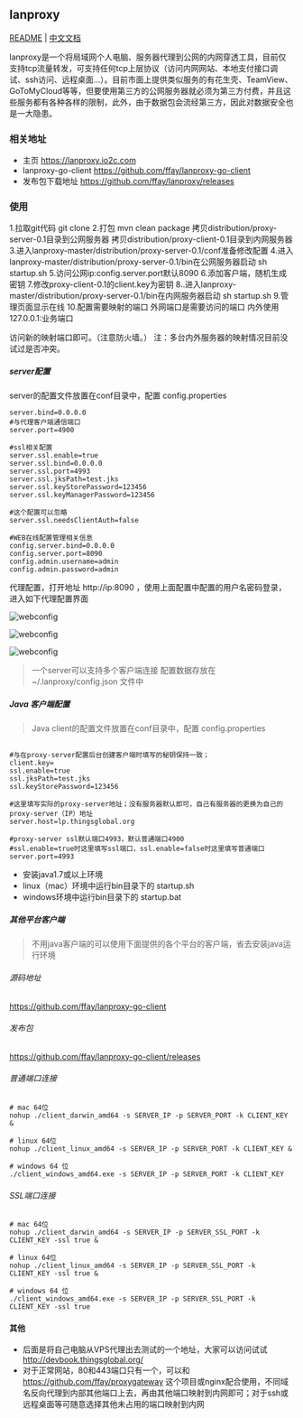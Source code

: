 lanproxy
--------

[README](README_en.md) | [中文文档](README.md)

lanproxy是一个将局域网个人电脑、服务器代理到公网的内网穿透工具，目前仅支持tcp流量转发，可支持任何tcp上层协议（访问内网网站、本地支付接口调试、ssh访问、远程桌面...）。目前市面上提供类似服务的有花生壳、TeamView、GoToMyCloud等等，但要使用第三方的公网服务器就必须为第三方付费，并且这些服务都有各种各样的限制，此外，由于数据包会流经第三方，因此对数据安全也是一大隐患。

### 相关地址

- 主页 https://lanproxy.io2c.com
- lanproxy-go-client https://github.com/ffay/lanproxy-go-client
- 发布包下载地址 https://github.com/ffay/lanproxy/releases

### 使用
1.拉取git代码 
git clone 
2.打包
mvn clean package
拷贝distribution/proxy-server-0.1目录到公网服务器
拷贝distribution/proxy-client-0.1目录到内网服务器
3.进入lanproxy-master/distribution/proxy-server-0.1/conf准备修改配置
4.进入lanproxy-master/distribution/proxy-server-0.1/bin在公网服务器启动
sh startup.sh
5.访问公网ip:config.server.port默认8090
6.添加客户端，随机生成密钥
7.修改proxy-client-0.1的client.key为密钥
8..进入lanproxy-master/distribution/proxy-server-0.1/bin在内网服务器启动
sh startup.sh
9.管理页面显示在线
10.配置需要映射的端口  外网端口是需要访问的端口   内外使用127.0.0.1:业务端口

访问新的映射端口即可。（注意防火墙。）
注：多台内外服务器的映射情况目前没试过是否冲突。

##### server配置
server的配置文件放置在conf目录中，配置 config.properties

```properties
server.bind=0.0.0.0
#与代理客户端通信端口
server.port=4900

#ssl相关配置
server.ssl.enable=true
server.ssl.bind=0.0.0.0
server.ssl.port=4993
server.ssl.jksPath=test.jks
server.ssl.keyStorePassword=123456
server.ssl.keyManagerPassword=123456

#这个配置可以忽略
server.ssl.needsClientAuth=false

#WEB在线配置管理相关信息
config.server.bind=0.0.0.0
config.server.port=8090
config.admin.username=admin
config.admin.password=admin
```

代理配置，打开地址 http://ip:8090 ，使用上面配置中配置的用户名密码登录，进入如下代理配置界面

![webconfig](readme_zh_client_list.png)

![webconfig](readme_zh_proxy_list.png)

![webconfig](readme_zh_stat_list.png)

> 一个server可以支持多个客户端连接
> 配置数据存放在 ~/.lanproxy/config.json 文件中

##### Java 客户端配置

> Java client的配置文件放置在conf目录中，配置 config.properties

```properties

#与在proxy-server配置后台创建客户端时填写的秘钥保持一致；
client.key=
ssl.enable=true
ssl.jksPath=test.jks
ssl.keyStorePassword=123456

#这里填写实际的proxy-server地址；没有服务器默认即可，自己有服务器的更换为自己的proxy-server（IP）地址
server.host=lp.thingsglobal.org

#proxy-server ssl默认端口4993，默认普通端口4900
#ssl.enable=true时这里填写ssl端口，ssl.enable=false时这里填写普通端口
server.port=4993
```

- 安装java1.7或以上环境
- linux（mac）环境中运行bin目录下的 startup.sh
- windows环境中运行bin目录下的 startup.bat

##### 其他平台客户端

> 不用java客户端的可以使用下面提供的各个平台的客户端，省去安装java运行环境

###### 源码地址

https://github.com/ffay/lanproxy-go-client

###### 发布包

https://github.com/ffay/lanproxy-go-client/releases

###### 普通端口连接

```shell
# mac 64位
nohup ./client_darwin_amd64 -s SERVER_IP -p SERVER_PORT -k CLIENT_KEY &

# linux 64位
nohup ./client_linux_amd64 -s SERVER_IP -p SERVER_PORT -k CLIENT_KEY &

# windows 64 位
./client_windows_amd64.exe -s SERVER_IP -p SERVER_PORT -k CLIENT_KEY
```

###### SSL端口连接

```shell
# mac 64位
nohup ./client_darwin_amd64 -s SERVER_IP -p SERVER_SSL_PORT -k CLIENT_KEY -ssl true &

# linux 64位
nohup ./client_linux_amd64 -s SERVER_IP -p SERVER_SSL_PORT -k CLIENT_KEY -ssl true &

# windows 64 位
./client_windows_amd64.exe -s SERVER_IP -p SERVER_SSL_PORT -k CLIENT_KEY -ssl true
```

#### 其他

- 后面是将自己电脑从VPS代理出去测试的一个地址，大家可以访问试试 http://devbook.thingsglobal.org/
- 对于正常网站，80和443端口只有一个，可以和 https://github.com/ffay/proxygateway 这个项目或nginx配合使用，不同域名反向代理到内部其他端口上去，再由其他端口映射到内网即可；对于ssh或远程桌面等可随意选择其他未占用的端口映射到内网
